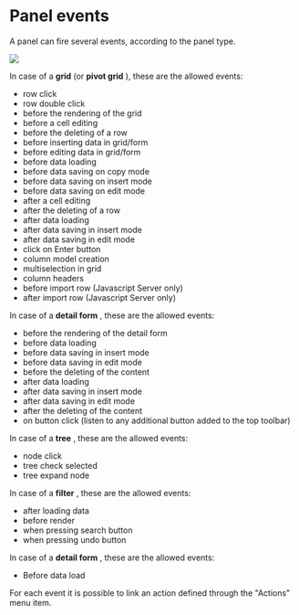 # Panel events

A panel can fire several events, according to the panel type.

![](http://4wsplatform.org/wp-content/uploads/2015/12/panelEvents-1024x519.jpg)

In case of a **grid**  \(or  **pivot grid** \), these are the allowed events:

* row click
* row double click
* before the rendering of the grid
* before a cell editing
* before the deleting of a row
* before inserting data in grid/form
* before editing data in grid/form
* before data loading
* before data saving on copy mode
* before data saving on insert mode
* before data saving on edit mode
* after a cell editing
* after the deleting of a row
* after data loading
* after data saving in insert mode
* after data saving in edit mode
* click on Enter button
* column model creation
* multiselection in grid
* column headers
* before import row \(Javascript Server only\)
* after import row \(Javascript Server only\)

In case of a **detail form** , these are the allowed events:

* before the rendering of the detail form
* before data loading
* before data saving in insert mode
* before data saving in edit mode
* before the deleting of the content
* after data loading
* after data saving in insert mode
* after data saving in edit mode
* after the deleting of the content
* on button click \(listen to any additional button added to the top toolbar\)

In case of a **tree** , these are the allowed events:

* node click
* tree check selected
* tree expand node

In case of a **filter** , these are the allowed events:

* after loading data
* before render
* when pressing search button
* when pressing undo button

In case of a **detail form** , these are the allowed events:

* Before data load

For each event it is possible to link an action defined through the "Actions" menu item.

